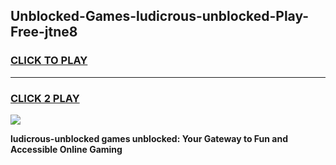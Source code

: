 
## Unblocked-Games-ludicrous-unblocked-Play-Free-jtne8
<h3>
<a href="https://premium76.site?title=ludicrous-unblocked&ref=19M">CLICK TO PLAY</a></h3>
<hr>

<h3>
<a href="https://premium76.site?title=ludicrous-unblocked&ref=19M">CLICK 2 PLAY</a>
  
</h3>

<a href="https://premium76.site?title=ludicrous-unblocked&ref=19M"><img src="https://clearcache.store/games.png"></a>


**ludicrous-unblocked games unblocked: Your Gateway to Fun and Accessible Online Gaming**
